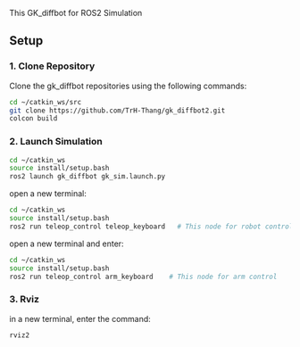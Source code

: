 This GK_diffbot for ROS2 Simulation

## Setup

### 1. Clone Repository
Clone the gk_diffbot repositories using the following commands:

```bash
cd ~/catkin_ws/src
git clone https://github.com/TrH-Thang/gk_diffbot2.git
colcon build
```

### 2. Launch Simulation

```bash
cd ~/catkin_ws
source install/setup.bash
ros2 launch gk_diffbot gk_sim.launch.py 
```

open a new terminal:
```bash
cd ~/catkin_ws
source install/setup.bash
ros2 run teleop_control teleop_keyboard   # This node for robot control
```

open a new terminal and enter:
```bash
cd ~/catkin_ws
source install/setup.bash
ros2 run teleop_control arm_keyboard    # This node for arm control
```

### 3. Rviz

in a new terminal, enter the command:
```bash
rviz2
```
